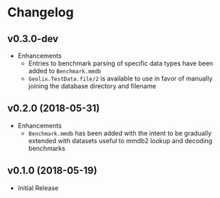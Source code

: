 # Changelog

## v0.3.0-dev

- Enhancements
    - Entries to benchmark parsing of specific data types
      have been added to `Benchmark.mmdb`
    - `Geolix.TestData.file/2` is available to use in favor of
      manually joining the database directory and filename

## v0.2.0 (2018-05-31)

- Enhancements
    - `Benchmark.mmdb` has been added with the intent to be gradually extended
      with datasets useful to mmdb2 lookup and decoding benchmarks

## v0.1.0 (2018-05-19)

- Initial Release
